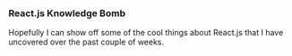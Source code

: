 ### React.js Knowledge Bomb

Hopefully I can show off some of the cool things about React.js that I have uncovered over the past couple of weeks.
